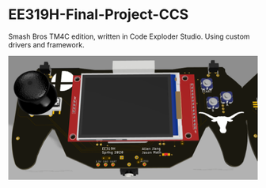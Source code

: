 # EE319H-Final-Project-CCS
Smash Bros TM4C edition, written in Code Exploder Studio. Using custom drivers and framework.

![alt text](https://github.com/alljiang/EE319H-Final-Project-CCS/blob/master/Schematic/render.png)
